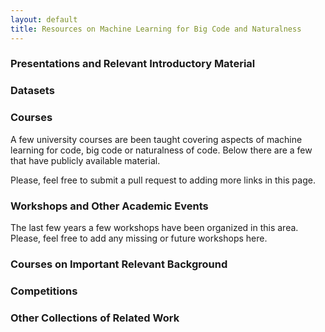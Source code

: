 ```yaml
---
layout: default
title: Resources on Machine Learning for Big Code and Naturalness
---
```


### Presentations and Relevant Introductory Material

### Datasets

### Courses
A few university courses are been taught covering aspects of machine learning for code, big code or naturalness of code. Below there are a few that have publicly available material.

Please, feel free to submit a pull request to adding more links in this page.

### Workshops and Other Academic Events
The last few years a few workshops have been organized in this area. Please, feel free to add any missing or future workshops here.

### Courses on Important Relevant Background


### Competitions

### Other Collections of Related Work

